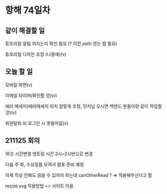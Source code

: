 # 항해 74일차

## 같이 해결할 일

튜토리얼 알림 꺼지는지 확인 필요 (? 이전 path 얻는 법 필요)

튜토리얼 디자인 조정 (나중에)(v)

## 오늘 할 일

모바일 화면(v)

이메일 타이머(확인할 것)(v)

에러 메세지(에러메세지 위치 알맞게 조정, 민지님 오시면 백엔드 분들이랑 같이 작업할 것)(v)

회원탈퇴 비 로그인 시 못들어감(v)

<!-- 카드 뒷면 url => url 홍보가 되어야 하는데 로그인으로 막는게 맞는지?(페이스북은 어떤지?) => 링크 주면 로그인 모달도 그대로 뜨게 하기 -->

## 211125 회의

16조 시간변경 멘토링 시간 2시~2시반으로 변경

다음 주 화, 수요일쯤 모여서 발표 준비 예정

이제 작성 안해도 읽을 수 있어야 하는데 canOtherRead ? => 적용해주신다고 함

resize svg 적용방법 => 사이트 이용
